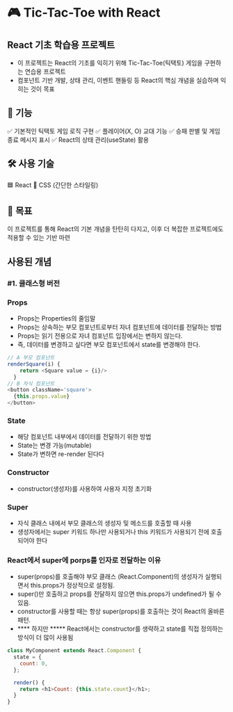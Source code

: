 # 🎮 Tic-Tac-Toe with React

## React 기초 학습용 프로젝트
- 이 프로젝트는 React의 기초를 익히기 위해 Tic-Tac-Toe(틱택토) 게임을 구현하는 연습용 프로젝트
- 컴포넌트 기반 개발, 상태 관리, 이벤트 핸들링 등 React의 핵심 개념을 실습하며 익히는 것이 목표

## 🚀 기능
✅ 기본적인 틱택토 게임 로직 구현
✅ 플레이어(X, O) 교대 기능
✅ 승패 판별 및 게임 종료 메시지 표시
✅ React의 상태 관리(useState) 활용

## 🛠 사용 기술
🟦 React
🎨 CSS (간단한 스타일링)

## 🎯 목표
이 프로젝트를 통해 React의 기본 개념을 탄탄히 다지고, 이후 더 복잡한 프로젝트에도 적용할 수 있는 기반 마련

## 사용된 개념

### #1. 클래스형 버전
### Props
- Props는 Properties의 줄임말
- Props는 상속하는 부모 컴포넌트로부터 자녀 컴포넌트에 데이터를 전달하는 방법
- Props는 읽기 전용으로 자녀 컴포넌트 입장에서는 변하지 않는다.
- 즉, 데이터를 변경하고 싶다면 부모 컴포넌트에서 state를 변경해야 한다.

```js
// A 부모 컴포넌트
renderSquare(i) {
    return <Square value = {i}/> 
  }
// B 자식 컴포넌트
<button className='square'>
  {this.props.value}
</button>
``` 
### State
- 해당 컴포넌트 내부에서 데이터를 전달하기 위한 방법
- State는 변경 가능(mutable)
- State가 변하면 re-render 된다다

### Constructor
- constructor(생성자)를 사용하여 사용자 지정 초기화

### Super
- 자식 클래스 내에서 부모 클래스의 생성자 및 메소드를 호출할 때 사용
- 생성자에서는 super 키워드 하나만 사용되거나 this 키워드가 사용되기 전에 호출되어야 한다

### React에서 super에 porps를 인자로 전달하는 이유
- super(props)를 호출해야 부모 클래스 (React.Component)의 생성자가 실행되면서 this.props가 정상적으로 설정됨.
- super()만 호출하고 props를 전달하지 않으면 this.props가 undefined가 될 수 있음.
- constructor를 사용할 때는 항상 super(props)를 호출하는 것이 React의 올바른 패턴.
- **** 하지만 ***** React에서는 constructor를 생략하고 state를 직접 정의하는 방식이 더 많이 사용됨
```js
class MyComponent extends React.Component {
  state = {
    count: 0,
  };

  render() {
    return <h1>Count: {this.state.count}</h1>;
  }
}
```